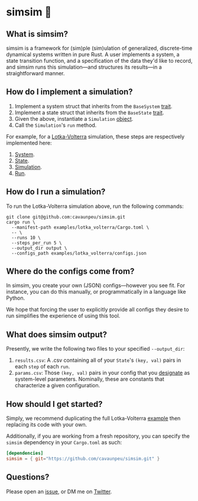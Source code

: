 # simsim 🎲

## What is simsim?

simsim is a framework for (sim)ple (sim)ulation of generalized, discrete-time dynamical systems written in pure Rust. A user implements a system, a state transition function, and a specification of the data they'd like to record, and simsim runs this simulation—and structures its results—in a straightforward manner.

## How do I implement a simulation?

1. Implement a system struct that inherits from the `BaseSystem` [trait](https://github.com/cavaunpeu/simsim/blob/8b66bda7bfcad9a8581dfe27186200ad4e1336c1/src/system.rs#L5).
2. Implement a state struct that inherits from the `BaseState` [trait](https://github.com/cavaunpeu/simsim/blob/882071ca7152c2312b1a2dbaf0e5af742cbbdfc7/src/state.rs#L3).
3. Given the above, instantiate a `Simulation` [object](https://github.com/cavaunpeu/simsim/blob/8b66bda7bfcad9a8581dfe27186200ad4e1336c1/src/simulation.rs#L8).
4. Call the `Simulation`'s `run` method.

For example, for a [Lotka-Volterra](https://en.wikipedia.org/wiki/Lotka%E2%80%93Volterra_equations) simulation, these steps are respectively implemented here:

1. [System](https://github.com/cavaunpeu/simsim/blob/8b66bda7bfcad9a8581dfe27186200ad4e1336c1/examples/lotka_volterra/src/system.rs#L7).
2. [State](https://github.com/cavaunpeu/simsim/blob/882071ca7152c2312b1a2dbaf0e5af742cbbdfc7/examples/lotka_volterra/src/state.rs#L5).
3. [Simulation](https://github.com/cavaunpeu/simsim/blob/2ef437c6c1a57c623d2f8064b8c66799b023e366/examples/lotka_volterra/src/main.rs#L12).
4. [Run](https://github.com/cavaunpeu/simsim/blob/2ef437c6c1a57c623d2f8064b8c66799b023e366/examples/lotka_volterra/src/main.rs#L13).

## How do I run a simulation?

To run the Lotka-Volterra simulation above, run the following commands:

```
git clone git@github.com:cavaunpeu/simsim.git
cargo run \
  --manifest-path examples/lotka_volterra/Cargo.toml \
  -- \
  --runs 10 \
  --steps_per_run 5 \
  --output_dir output \
  --configs_path examples/lotka_volterra/configs.json
```

## Where do the configs come from?

In simsim, you create your own (JSON) configs—however you see fit. For instance, you can do this manually, or programmatically in a language like Python.

We hope that forcing the user to explicitly provide all configs they desire to run simplifies the experience of using this tool.

## What does simsim output?

Presently, we write the following two files to your specified `--output_dir`:

1. `results.csv`: A .csv containing all of your `State`'s `(key, val)` pairs in each `step` of each `run`.
2. `params.csv`: Those `(key, val)` pairs in your config that you [designate](https://github.com/cavaunpeu/simsim/blob/8b66bda7bfcad9a8581dfe27186200ad4e1336c1/src/system.rs#L12) as system-level parameters. Nominally, these are constants that characterize a given configuration.

## How should I get started?

Simply, we recommend duplicating the full Lotka-Volterra [example](https://github.com/cavaunpeu/simsim/tree/main/examples/lotka_volterra) then replacing its code with your own.

Additionally, if you are working from a fresh repository, you can specify the `simsim` dependency in your `Cargo.toml` as such:

```toml
[dependencies]
simsim = { git="https://github.com/cavaunpeu/simsim.git" }
```

## Questions?

Please open an [issue](https://github.com/cavaunpeu/simsim/issues), or DM me on [Twitter](https://twitter.com/willwolf_).